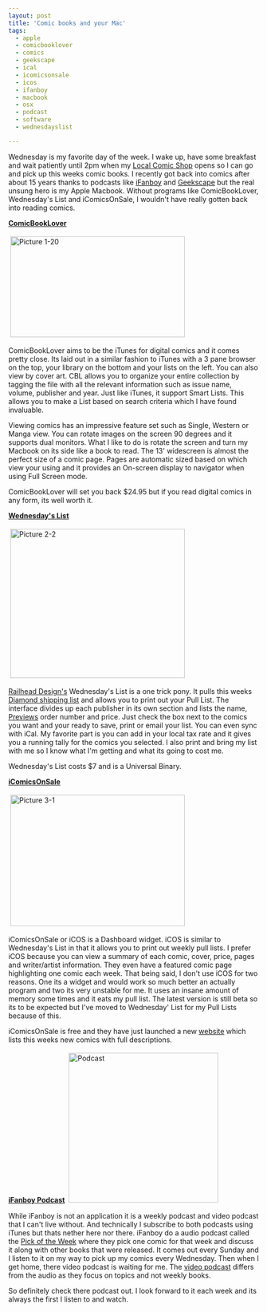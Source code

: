 ```yaml
---
layout: post
title: 'Comic books and your Mac'
tags:
  - apple
  - comicbooklover
  - comics
  - geekscape
  - ical
  - icomicsonsale
  - icos
  - ifanboy
  - macbook
  - osx
  - podcast
  - software
  - wednesdayslist

---
```


Wednesday is my favorite day of the week.  I wake up, have some breakfast and wait patiently until 2pm when my <a href="http://www.legendsofsuperheros.com/">Local Comic Shop</a> opens so I can go and pick up this weeks comic books. I recently got back into comics after about 15 years thanks to podcasts like <a href="http://www.ifanboy.com/">iFanboy</a> and <a href="http://www.geekscape.net/">Geekscape</a> but the real unsung hero is my Apple Macbook. Without programs like ComicBookLover, Wednesday's List and iComicsOnSale, I wouldn't have really gotten back into reading comics.

<strong><a href="http://www.bitcartel.com/comicbooklover/index.html">ComicBookLover</a></strong>

<img src="http://www.the8thsign.com/wp-content/uploads/2007/04/picture-1-20.jpg" alt="Picture 1-20" border="0" height="202" hspace="4" vspace="4" width="350" />

ComicBookLover aims to be the iTunes for digital comics and it comes pretty close. Its laid out in a similar fashion to iTunes with a 3 pane browser on the top, your library on the bottom and your lists on the left. You can also view by cover art.  CBL allows you to organize your entire collection by tagging the file with all the relevant information such as issue name, volume, publisher and year. Just like iTunes, it support Smart Lists. This allows you to make a List based on search criteria which I have found invaluable.

Viewing comics has an impressive feature set such as Single, Western or Manga view. You can rotate images on the screen 90 degrees and it supports dual monitors. What I like to do is rotate the screen and turn my Macbook on its side like a book to read. The 13' widescreen is almost the perfect size of a comic page. Pages are automatic sized based on which view your using and it provides an On-screen display to navigator when using Full Screen mode.

ComicBookLover will set you back $24.95 but if you read digital comics in any form, its well worth it.

<strong><a href="http://www.railheaddesign.com/index.php/software/wednesdayslist/">Wednesday's List</a></strong>

<img src="http://www.the8thsign.com/wp-content/uploads/2007/04/picture-2-2.jpg" alt="Picture 2-2" title="Picture 2-2.jpg" border="0" height="299" hspace="4" vspace="4" width="350" />

<a href="http://www.railheaddesign.com/">Railhead Design's</a> Wednesday's List is a one trick pony. It pulls this weeks <a href="http://www.diamondcomics.com/public/default.asp?t=2&amp;m=1&amp;c=3&amp;s=7">Diamond shipping list</a> and allows you to print out your Pull List. The interface divides up each publisher in its own section and lists the name, <a href="http://previews.diamondcomics.com/public/">Previews</a> order number and price. Just check the box next to the comics you want and your ready to save, print or email your list. You can even sync with iCal. My favorite part is you can add in your local tax rate and it gives you a running tally for the comics you selected. I also print and bring my list with me so I know what I'm getting and what its going to cost me.

Wednesday's List costs $7 and is a Universal Binary.

<strong><a href="http://www.icomicsonsale.com/content/">iComicsOnSale</a></strong>

<img src="http://www.the8thsign.com/wp-content/uploads/2007/04/picture-3-1.jpg" alt="Picture 3-1" border="0" height="263" hspace="4" vspace="4" width="350" />

iComicsOnSale or iCOS is a Dashboard widget. iCOS is similar to Wednesday's List in that it allows you to print out weekly pull lists. I prefer iCOS because you can view a summary of each comic, cover, price, pages and writer/artist information. They even have a featured comic page highlighting one comic each week. That being said, I don't use iCOS for two reasons. One its a widget and would work so much better an actually program and two its very unstable for me. It uses an insane amount of memory some times and it eats my pull list. The latest version is still beta so its to be expected but I've moved to Wednesday' List for my Pull Lists because of this.

iComicsOnSale is free and they have just launched a new <a href="http://dev.icomicsonsale.com/">website</a> which lists this weeks new comics with full descriptions.

<strong><a href="http://www.ifanboy.com/">iFanboy Podcast</a></strong>
<strong>
</strong><img src="http://www.the8thsign.com/wp-content/uploads/2007/04/podcast.jpg" alt="Podcast" border="0" height="300" hspace="4" vspace="4" width="300" />

While iFanboy is not an application it is a weekly podcast and video podcast that I can't live without. And technically I subscribe to both podcasts using iTunes but thats nether here nor there. iFanboy do a audio podcast called the <a href="http://www.ifanboy.com/audio_podcast.html">Pick of the Week</a> where they pick one comic for that week and discuss it along with other books that were released. It comes out every Sunday and I listen to it on my way to pick up my comics every Wednesday. Then when I get home, there video podcast is waiting for me. The <a href="http://www.ifanboy.com/video_podcast.html">video podcast</a> differs from the audio as they focus on topics and not weekly books.

So definitely check there podcast out. I look forward to it each week and its always the first I listen to and watch.

<!-- technorati tags start -->
<!-- technorati tags end -->
